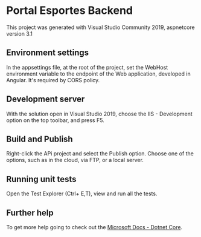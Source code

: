 # Portal Esportes Backend

This project was generated with Visual Studio Community 2019, aspnetcore version 3.1

## Environment settings

In the appsettings file, at the root of the project, set the WebHost environment variable to the endpoint of the Web application, developed in Angular. 
It's required by CORS policy.

## Development server

With the solution open in Visual Studio 2019, choose the IIS - Development option on the top toolbar, and press F5.

## Build and Publish

Right-click the APi project and select the Publish option. Choose one of the options, such as in the cloud, via FTP, or a local server.

## Running unit tests

Open the Test Explorer (Ctrl+ E,T), view and run all the tests.

## Further help

To get more help going to check out the [Microsoft Docs - Dotnet Core](https://docs.microsoft.com/pt-br/dotnet/core/introduction).
